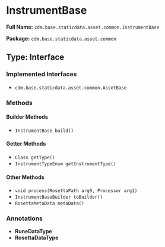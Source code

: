 # InstrumentBase

**Full Name:** `cdm.base.staticdata.asset.common.InstrumentBase`

**Package:** `cdm.base.staticdata.asset.common`

## Type: Interface

### Implemented Interfaces

- `cdm.base.staticdata.asset.common.AssetBase`

### Methods

#### Builder Methods

- `InstrumentBase build()`

#### Getter Methods

- `Class getType()`
- `InstrumentTypeEnum getInstrumentType()`

#### Other Methods

- `void process(RosettaPath arg0, Processor arg1)`
- `InstrumentBaseBuilder toBuilder()`
- `RosettaMetaData metaData()`

### Annotations

- **RuneDataType**
- **RosettaDataType**

